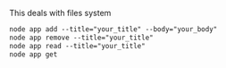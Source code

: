 
This deals with files system

```markdown
node app add --title="your_title" --body="your_body"
node app remove --title="your_title"
node app read --title="your_title"
node app get
```

